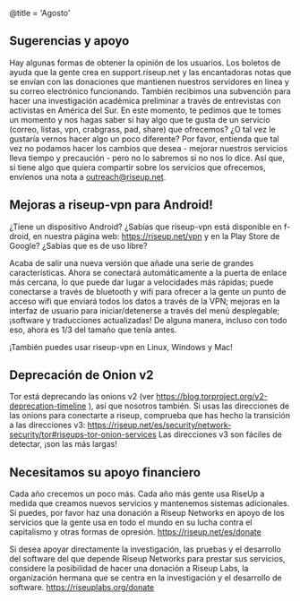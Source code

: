@title = 'Agosto'


Sugerencias y apoyo
-------------------

Hay algunas formas de obtener la opinión de los usuarios. Los boletos de ayuda que la gente crea en support.riseup.net y las encantadoras notas que se envían con las donaciones que mantienen nuestros servidores en línea y su correo electrónico funcionando. También recibimos una subvención para hacer una investigación académica preliminar a través de entrevistas con activistas en América del Sur. En este momento, te pedimos que te tomes un momento y nos hagas saber si hay algo que te gusta de un servicio (correo, listas, vpn, crabgrass, pad, share) que ofrecemos? ¿O tal vez le gustaría vernos hacer algo un poco diferente? Por favor, entienda que tal vez no podamos hacer los cambios que desea - mejorar nuestros servicios lleva tiempo y precaución - pero no lo sabremos si no nos lo dice. Así que, si tiene algo que quiera compartir sobre los servicios que ofrecemos, envíenos una nota a outreach@riseup.net.

Mejoras a riseup-vpn para Android!
----------------------------------

¿Tiene un dispositivo Android? ¿Sabías que riseup-vpn está disponible en f-droid, en nuestra página web: https://riseup.net/vpn y en la Play Store de Google? ¿Sabías que es de uso libre?

Acaba de salir una nueva versión que añade una serie de grandes características. Ahora se conectará automáticamente a la puerta de enlace más cercana, lo que puede dar lugar a velocidades más rápidas; puede conectarse a través de bluetooth y wifi para ofrecer a la gente un punto de acceso wifi que enviará todos los datos a través de la VPN; mejoras en la interfaz de usuario para iniciar/detenerse a través del menú desplegable; ¡software y traducciones actualizadas! De alguna manera, incluso con todo eso, ahora es 1/3 del tamaño que tenía antes.

¡También puedes usar riseup-vpn en Linux, Windows y Mac!

Deprecación de Onion v2
-----------------------

Tor está deprecando las onions v2 (ver https://blog.torproject.org/v2-deprecation-timeline ), así que nosotros también. Si usas las direcciones de las onions para conectarte a riseup, comprueba que has hecho la transición a las direcciones v3: https://riseup.net/es/security/network-security/tor#riseups-tor-onion-services Las direcciones v3 son fáciles de detectar, ¡son las más largas!

Necesitamos su apoyo financiero
-------------------------------

Cada año crecemos un poco más. Cada año más gente usa RiseUp a medida que creamos nuevos servicios y mantenemos sistemas adicionales. Si puedes, por favor haz una donación a Riseup Networks en apoyo de los servicios que la gente usa en todo el mundo en su lucha contra el capitalismo y otras formas de opresión. https://riseup.net/es/donate

Si desea apoyar directamente la investigación, las pruebas y el desarrollo del software del que depende Riseup Networks para prestar sus servicios, considere la posibilidad de hacer una donación a Riseup Labs, la organización hermana que se centra en la investigación y el desarrollo de software. https://riseuplabs.org/donate